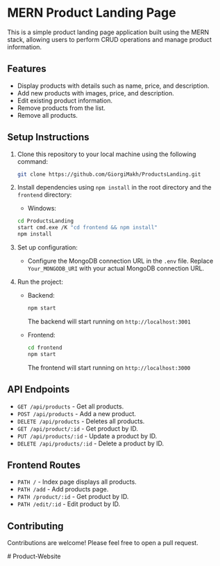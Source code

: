 # MERN Product Landing Page

This is a simple product landing page application built using the MERN stack, allowing users to perform CRUD operations and manage product information.

## Features

- Display products with details such as name, price, and description.
- Add new products with images, price, and description.
- Edit existing product information.
- Remove products from the list.
- Remove all products.





## Setup Instructions

1. Clone this repository to your local machine using the following command:

   ```bash
   git clone https://github.com/GiorgiMakh/ProductsLanding.git
   ```

2. Install dependencies using `npm install` in the root directory and the `frontend` directory:

   - Windows:
   ```bash
   cd ProductsLanding
   start cmd.exe /K "cd frontend && npm install"
   npm install
   ```

3. Set up configuration:

   - Configure the MongoDB connection URL in the `.env` file. Replace `Your_MONGODB_URI` with your actual MongoDB connection URL.

4. Run the project:

   - Backend:
     ```bash
     npm start
     ```
     The backend will start running on `http://localhost:3001`

   - Frontend:
     ```bash
     cd frontend
     npm start
     ```
     The frontend will start running on `http://localhost:3000`

## API Endpoints

- `GET /api/products` - Get all products.
- `POST /api/products` - Add a new product.
- `DELETE /api/products` - Deletes all products.
- `GET /api/product/:id` - Get product by ID.
- `PUT /api/products/:id` - Update a product by ID.
- `DELETE /api/products/:id` - Delete a product by ID.

## Frontend Routes

- `PATH /` - Index page displays all products.
- `PATH /add` - Add products page.
- `PATH /product/:id` - Get product by ID.
- `PATH /edit/:id` - Edit product by ID.

## Contributing

Contributions are welcome! Please feel free to open a pull request.




﻿# Product-Website

